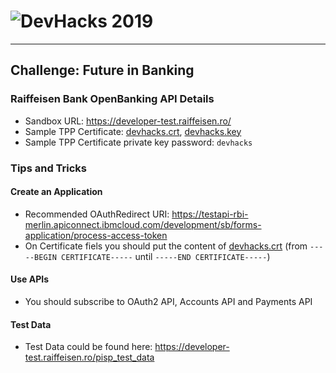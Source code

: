 # ![DevHacks 2019](https://api.myconnector.ro/files/events/logo/175/529e3c2db8e94cfa68c5e73ece5f4591.png)
---
## Challenge: Future in Banking
### Raiffeisen Bank OpenBanking API Details
* Sandbox URL: https://developer-test.raiffeisen.ro/
* Sample TPP Certificate: [devhacks.crt](devhacks.crt), [devhacks.key](devhacks.key)
* Sample TPP Certificate private key password: `devhacks`

### Tips and Tricks
#### Create an Application
* Recommended OAuthRedirect URI: https://testapi-rbi-merlin.apiconnect.ibmcloud.com/development/sb/forms-application/process-access-token
* On Certificate fiels you should put the content of [devhacks.crt](devhacks.crt) (from `-----BEGIN CERTIFICATE-----` until `-----END CERTIFICATE-----`)
#### Use APIs
* You should subscribe to OAuth2 API, Accounts API and Payments API
#### Test Data
* Test Data could be found here: https://developer-test.raiffeisen.ro/pisp_test_data
